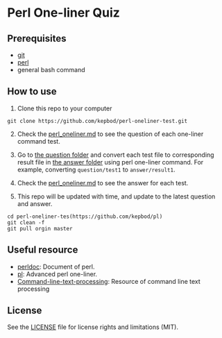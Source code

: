 # Perl One-liner Quiz

## Prerequisites

* [git](https://git-scm.com/)
* [perl](http://perldoc.perl.org/)
* general bash command

## How to use

1. Clone this repo to your computer

```
git clone https://github.com/kepbod/perl-oneliner-test.git
```

2. Check the [perl_oneliner.md](https://github.com/kepbod/perl-oneliner-test/blob/master/perl_oneliner.md) to see the question of each one-liner command test.

3. Go to [the question folder](https://github.com/kepbod/perl-oneliner-test/tree/master/question) and convert each test file to corresponding result file in [the answer folder](https://github.com/kepbod/perl-oneliner-test/tree/master/answer) using perl one-liner command. For example, converting `question/test1` to `answer/result1`.

4. Check the [perl_oneliner.md](https://github.com/kepbod/perl-oneliner-test/blob/master/perl_oneliner.md) to see the answer for each test.

5. This repo will be updated with time, and update to the latest question and answer.

```
cd perl-oneliner-tes(https://github.com/kepbod/pl)
git clean -f
git pull orgin master
```

## Useful resource

* [perldoc](http://perldoc.perl.org/): Document of perl.
* [pl](https://github.com/kepbod/pl): Advanced perl one-liner.
* [Command-line-text-processing](https://github.com/learnbyexample/Command-line-text-processing): Resource of command line text processing

## License

See the [LICENSE](https://github.com/kepbod/perl-oneliner-test/blob/master/LICENSE.txt) file for license rights and limitations (MIT).
